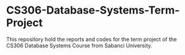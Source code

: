 # CS306-Database-Systems-Term-Project
This repository hold the reports and codes for the term project of the CS306 Database Systems Course from Sabanci University.
